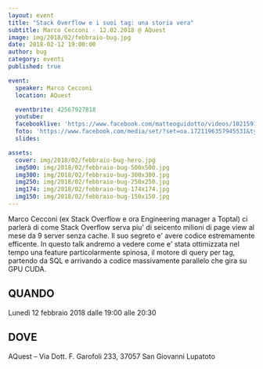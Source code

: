 ```yaml
---
layout: event
title: "Stack Overflow e i suoi tag: una storia vera"
subtitle: Marco Cecconi - 12.02.2018 @ AQuest
image: img/2018/02/febbraio-bug.jpg
date: 2018-02-12 19:00:00
author: bug
category: eventi
published: true

event:
  speaker: Marco Cecconi
  location: AQuest

  eventbrite: 42567927818
  youtube:
  facebooklive: 'https://www.facebook.com/matteoguidotto/videos/10215912929320011/'
  foto: 'https://www.facebook.com/media/set/?set=oa.1721196357945531&type=3'
  slides: 

assets:
  cover: img/2018/02/febbraio-bug-hero.jpg
  img500: img/2018/02/febbraio-bug-500x500.jpg
  img300: img/2018/02/febbraio-bug-300x300.jpg
  img250: img/2018/02/febbraio-bug-250x250.jpg
  img174: img/2018/02/febbraio-bug-174x174.jpg
  img150: img/2018/02/febbraio-bug-150x150.jpg
---
```


Marco Cecconi (ex Stack Overflow e ora Engineering manager a Toptal) ci parlerà di come Stack Overflow serva piu' di seicento milioni di page view al mese da 9 server senza cache. Il suo segreto e' avere codice estremamente efficente. In questo talk andremo a vedere come e' stata ottimizzata nel tempo una feature particolarmente spinosa, il motore di query per tag, partendo da SQL e arrivando a codice massivamente parallelo che gira su GPU CUDA.

## QUANDO

Lunedì 12 febbraio 2018 dalle 19:00 alle 20:30

## DOVE

AQuest – Via Dott. F. Garofoli 233, 37057 San Giovanni Lupatoto
